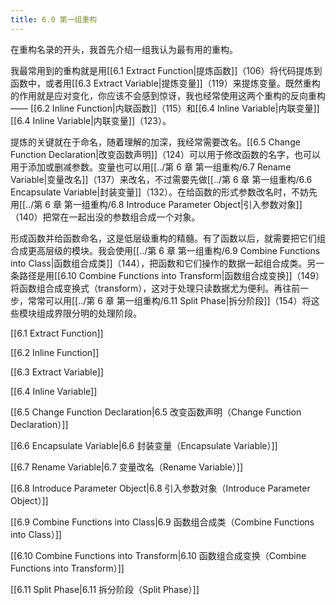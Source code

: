 ```yaml
---
title: 6.0 第一组重构
---
```


在重构名录的开头，我首先介绍一组我认为最有用的重构。

我最常用到的重构就是用[[6.1 Extract Function|提炼函数]]（106）将代码提炼到函数中，或者用[[6.3 Extract Variable|提炼变量]]（119）来提炼变量。既然重构的作用就是应对变化，你应该不会感到惊讶，我也经常使用这两个重构的反向重构—— [[6.2 Inline Function|内联函数]]（115）和[[6.4 Inline Variable|内联变量]][[6.4 Inline Variable|内联变量]]（123）。

提炼的关键就在于命名，随着理解的加深，我经常需要改名。[[6.5 Change Function Declaration|改变函数声明]]（124）可以用于修改函数的名字，也可以用于添加或删减参数。变量也可以用[[../第 6 章 第一组重构/6.7 Rename Variable|变量改名]]（137）来改名，不过需要先做[[../第 6 章 第一组重构/6.6 Encapsulate Variable|封装变量]]（132）。在给函数的形式参数改名时，不妨先用[[../第 6 章 第一组重构/6.8 Introduce Parameter Object|引入参数对象]]（140）把常在一起出没的参数组合成一个对象。

形成函数并给函数命名，这是低层级重构的精髓。有了函数以后，就需要把它们组合成更高层级的模块。我会使用[[../第 6 章 第一组重构/6.9 Combine Functions into Class|函数组合成类]]（144），把函数和它们操作的数据一起组合成类。另一条路径是用[[6.10 Combine Functions into Transform|函数组合成变换]]（149）将函数组合成变换式（transform），这对于处理只读数据尤为便利。再往前一步，常常可以用[[../第 6 章 第一组重构/6.11 Split Phase|拆分阶段]]（154）将这些模块组成界限分明的处理阶段。

[[6.1 Extract Function]]

[[6.2 Inline Function]]

[[6.3 Extract Variable]]

[[6.4 Inline Variable]]

[[6.5 Change Function Declaration|6.5 改变函数声明（Change Function Declaration）]]

[[6.6 Encapsulate Variable|6.6 封装变量（Encapsulate Variable）]]

[[6.7 Rename Variable|6.7 变量改名（Rename Variable）]]

[[6.8 Introduce Parameter Object|6.8 引入参数对象（Introduce Parameter Object）]]

[[6.9 Combine Functions into Class|6.9 函数组合成类（Combine Functions into Class）]]

[[6.10 Combine Functions into Transform|6.10 函数组合成变换（Combine Functions into Transform）]]

[[6.11 Split Phase|6.11 拆分阶段（Split Phase）]]